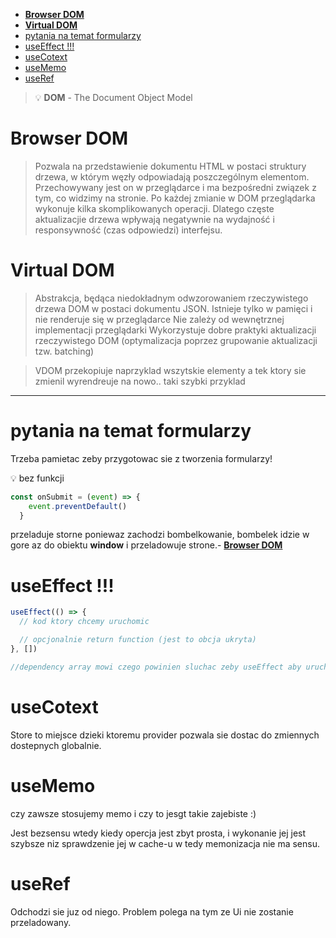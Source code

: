 - [**Browser DOM**](#browser-dom)
- [**Virtual DOM**](#virtual-dom)
- [pytania na temat formularzy](#pytania-na-temat-formularzy)
- [useEffect !!!](#useeffect-)
- [useCotext](#usecotext)
- [useMemo](#usememo)
- [useRef](#useref)


>  :bulb: **DOM** - The Document Object Model
>

# **Browser DOM**   
>Pozwala na przedstawienie dokumentu HTML w postaci struktury drzewa, w którym węzły odpowiadają poszczególnym elementom. Przechowywany jest on w przeglądarce i ma bezpośredni związek z tym, co widzimy na stronie.
Po każdej zmianie w DOM przeglądarka wykonuje kilka skomplikowanych operacji. Dlatego częste aktualizacjie drzewa wpływają negatywnie na wydajność i responsywność (czas odpowiedzi) interfejsu.


# **Virtual DOM**  

>Abstrakcja, będąca niedokładnym odwzorowaniem rzeczywistego drzewa DOM w postaci dokumentu JSON.
Istnieje tylko w pamięci i nie renderuje się w przeglądarce
Nie zależy od wewnętrznej implementacji przeglądarki
Wykorzystuje dobre praktyki aktualizacji rzeczywistego DOM (optymalizacja poprzez grupowanie aktualizacji tzw. batching)


> VDOM przekopiuje naprzyklad wszytskie elementy a tek ktory sie zmienil wyrendreuje na nowo.. taki szybki przyklad

---

# pytania na temat formularzy

Trzeba pamietac zeby przygotowac sie z tworzenia formularzy!

:bulb: bez funkcji 

```js
const onSubmit = (event) => {
    event.preventDefault()
  }
  ```
  przeladuje storne poniewaz zachodzi bombelkowanie, bombelek idzie w gore az do obiektu **window** i przeladowuje strone.- [**Browser DOM**](#browser-dom)

  # useEffect !!!

```js
useEffect(() => {
  // kod ktory chcemy uruchomic

  // opcjonalnie return function (jest to obcja ukryta)
}, [])

//dependency array mowi czego powinien sluchac zeby useEffect aby uruchomic kod, jezeli sotawimy pusty nie utzymamy efektu ktory chcemy uzyskac
```

# useCotext

Store to miejsce dzieki ktoremu provider pozwala sie dostac
do zmiennych dostepnych globalnie.


# useMemo
czy zawsze stosujemy memo i czy to jesgt takie zajebiste :)

Jest bezsensu wtedy kiedy opercja jest zbyt prosta, i wykonanie jej jest szybsze niz sprawdzenie jej w cache-u w
tedy memonizacja nie ma sensu.

# useRef 

Odchodzi sie juz od niego. Problem polega na tym ze Ui nie zostanie przeladowany.